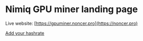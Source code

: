 # Nimiq GPU miner landing page 

Live website: [https://gpuminer.noncer.pro](https://noncer.pro)

[Add your hashrate](https://github.com/NoncerPro/nimiq-miner-website/tree/master/benchmarks)
